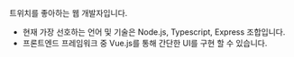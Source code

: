 트위치를 좋아하는 웹 개발자입니다.
- 현재 가장 선호하는 언어 및 기술은 Node.js, Typescript, Express 조합입니다.
- 프론트엔드 프레임워크 중 Vue.js를 통해 간단한 UI를 구현 할 수 있습니다.
